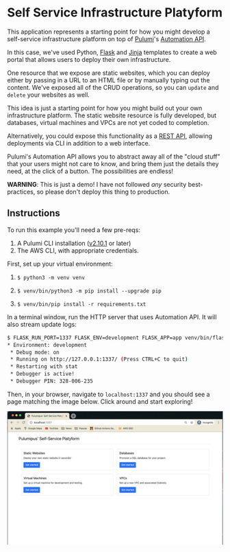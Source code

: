 # Self Service Infrastructure Platyform

This application represents a starting point for how you might develop a self-service infrastructure platform on top of [Pulumi](https://pulumi.com)'s [Automation API](https://www.pulumi.com/blog/automation-api/).

In this case, we've used Python, [Flask](https://flask.palletsprojects.com/en/1.1.x/) and [Jinja](https://jinja.palletsprojects.com/en/2.11.x/) templates to create a web portal that allows users to deploy their own infrastructure.

One resource that we expose are static websites, which you can deploy either by passing in a URL to an HTML file or by manually typing out the content. We've exposed all of the CRUD operations, so you can `update` and `delete` your websites as well.

This idea is just a starting point for how you might build out your own infrastructure platform. The static website resource is fully developed, but databases, virtual machines and VPCs are not yet coded to completion. 

Alternatively, you could expose this functionality as a [REST API](https://github.com/pulumi/automation-api-examples/tree/main/python/pulumi_over_http), allowing deployments via CLI in addition to a web interface.

Pulumi's Automation API allows you to abstract away all of the "cloud stuff" that your users might not care to know, and bring them just the details they need, at the click of a button. The possibilities are endless!

**WARNING**: This is just a demo! I have not followed *any* security best-practices, so please don't deploy this thing to production.

## Instructions

To run this example you'll need a few pre-reqs:
1. A Pulumi CLI installation ([v2.10.1](https://www.pulumi.com/docs/get-started/install/versions/) or later)
2. The AWS CLI, with appropriate credentials.

First, set up your virtual environment:
1. ```shell
   $ python3 -m venv venv
   ```
2. ```shell
   $ venv/bin/python3 -m pip install --upgrade pip
   ```
3. ```shell
   $ venv/bin/pip install -r requirements.txt
   ```

In a terminal window, run the HTTP server that uses Automation API. It will also stream update logs:

```bash
$ FLASK_RUN_PORT=1337 FLASK_ENV=development FLASK_APP=app venv/bin/flask run
* Environment: development
 * Debug mode: on
 * Running on http://127.0.0.1:1337/ (Press CTRL+C to quit)
 * Restarting with stat
 * Debugger is active!
 * Debugger PIN: 328-006-235
```

Then, in your browser, navigate to `localhost:1337` and you should see a page matching the image below. Click around and start exploring!

![Platyform](platyform.png)
